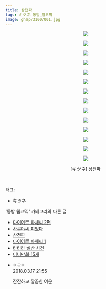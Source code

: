 ```yaml
---
title: 상전파
tags: キツネ 동방_웹코믹
image: ghap/3100/001.jpg
---
```

<div class="article">
<p style="text-align: center; clear: none; float: none;"><img src="{{ site.nasurl }}/ghap/3100/001.jpg"/></p>
<p style="text-align: center; clear: none; float: none;"><img src="{{ site.nasurl }}/ghap/3100/002.jpg"/></p>
<p style="text-align: center; clear: none; float: none;"><img src="{{ site.nasurl }}/ghap/3100/003.jpg"/></p>
<p style="text-align: center; clear: none; float: none;"><img src="{{ site.nasurl }}/ghap/3100/004.jpg"/></p>
<p style="text-align: center; clear: none; float: none;"><img src="{{ site.nasurl }}/ghap/3100/005.jpg"/></p>
<p style="text-align: center; clear: none; float: none;"><img src="{{ site.nasurl }}/ghap/3100/006.jpg"/></p>
<p style="text-align: center; clear: none; float: none;"><img src="{{ site.nasurl }}/ghap/3100/007.jpg"/></p>
<p style="text-align: center; clear: none; float: none;"><img src="{{ site.nasurl }}/ghap/3100/008.jpg"/></p>
<p style="text-align: center; clear: none; float: none;"><img src="{{ site.nasurl }}/ghap/3100/009.jpg"/></p>
<p style="text-align: center; clear: none; float: none;"><img src="{{ site.nasurl }}/ghap/3100/010.jpg"/></p>
<p style="text-align: center; clear: none; float: none;"><img src="{{ site.nasurl }}/ghap/3100/011.jpg"/></p>
<p style="text-align: center; clear: none; float: none;"><img src="{{ site.nasurl }}/ghap/3100/012.jpg"/></p>
<p style="text-align: center; clear: none; float: none;"><img src="{{ site.nasurl }}/ghap/3100/013.jpg"/></p>
<p style="text-align: center; clear: none; float: none;"><img src="{{ site.nasurl }}/ghap/3100/014.jpg"/></p>
<p style="text-align: center; clear: none; float: none;">[キツネ] 상전파</p>
<p><br/></p>
</div><div class="tagTrail">
<p>태그: </p>
<ul>
<li>キツネ</li>
</ul>
</div><div class="another">
<p>'동방 웹코믹' 카테고리의 다른 글</p>
<ul>
<li><a href="/2017-01-12-ghap_3112">다이어트 파체씨 2편</a></li>
<li><a href="/2017-01-12-ghap_3110">사쿠야씨 피었다</a></li>
<li><a href="/2017-01-10-ghap_3100">상전파</a></li>
<li><a href="/2017-01-10-ghap_3099">다이어트 파췌씨 1</a></li>
<li><a href="/2017-01-10-ghap_3097">타타라 살산 사건</a></li>
<li><a href="/2017-01-05-ghap_3079">미니만화 15개</a></li>
</ul>
</div><div class="cb_module cb_fluid">
<div class="cb_wrt cb_profile">
<div class="comment">
<ul>
<li class="cb_thumb_off" id="comment15220920">
<div class="cb_comment_area">
<div class="cb_info_area">
<div class="cb_section">
<span class="cb_nick_name">ㅇㄹㅇ</span>
</div>
<div class="cb_section">
<span class="cb_date">2018.03.17 21:55 </span>
</div>
</div>
<div class="cb_dsc_comment">
<p class="cb_dsc">
											잔잔하고 깔끔한 여운
										</p>
</div>
</div></li>
</ul>
</div>
</div><!-- commentList close -->
</div>
